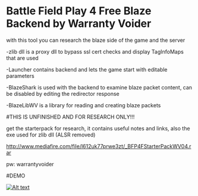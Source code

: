 # Battle Field Play 4 Free Blaze Backend by Warranty Voider

with this tool you can research the blaze side of the game and the server

-zlib dll is a proxy dll to bypass ssl cert checks and display TagInfoMaps that are used

-Launcher contains backend and lets the game start with editable parameters

-BlazeShark is used with the backend to examine blaze packet content, can be disabled by editing the redirector response

-BlazeLibWV is a library for reading and creating blaze packets


#THIS IS UNFINISHED AND FOR RESEARCH ONLY!!!


get the starterpack for research, it contains useful notes and links, also the exe used for zlib dll (ALSR removed)

http://www.mediafire.com/file/l612uk77prwe3zt/_BFP4FStarterPackWV04.rar

pw: warrantyvoider

#DEMO

[![Alt text](https://img.youtube.com/vi/lI8_xpKC2vI/0.jpg)](https://www.youtube.com/watch?v=lI8_xpKC2vI)

